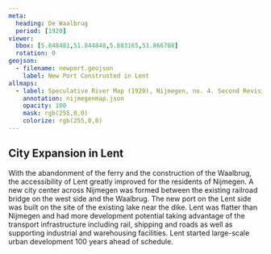 ```yaml
---
meta:
  heading: De Waalbrug
  period: [1920]
viewer:
  bbox: [5.848481,51.844848,5.883165,51.866708]
  rotation: 0
geojson:
  - filename: newport.geojson
    label: New Port Construsted in Lent
allmaps:
  - label: Speculative River Map (1920), Nijmegen, no. 4. Second Revision, series I, 2023. Scale 1:10,000. The Berlage. Based on River Map Nijmegen, no. 4. Second Revision, series I, 1920. Scale 1:10,000. Geoplaza, VU Amsterdam.
    annotation: nijmegenmap.json
    opacity: 100
    mask: rgb(255,0,0)
    colorize: rgb(255,0,0)
---
```


## City Expansion in Lent

With the abandonment of the ferry and the construction of the Waalbrug, the accessibility of Lent greatly improved for the residents of Nijmegen. A new city center across Nijmegen was formed between the existing railroad bridge on the west side and the Waalbrug. The new port on the Lent side was built on the site of the existing lake near the dike. Lent was flatter than Nijmegen and had more development potential taking advantage of the transport infrastructure including rail, shipping and roads as well as supporting industrial and warehousing facilities. Lent started large-scale urban development 100 years ahead of schedule.
